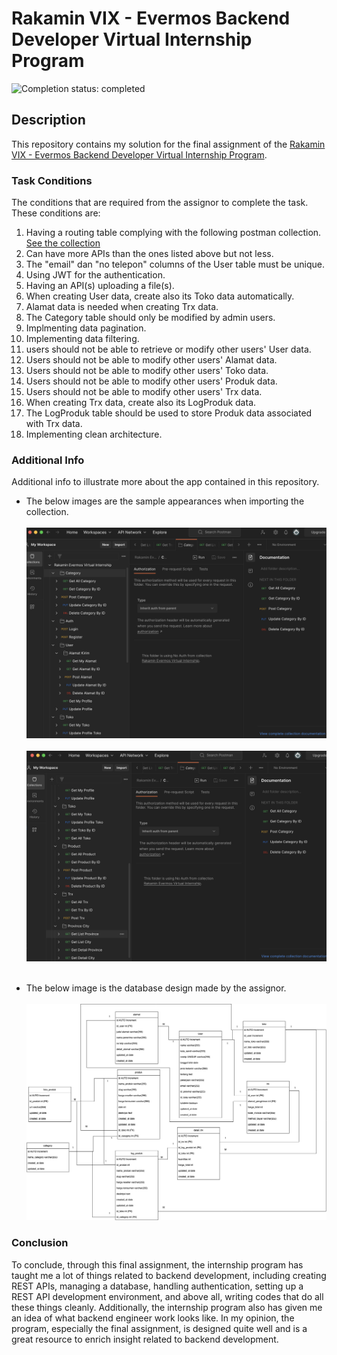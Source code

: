 # Rakamin VIX - Evermos Backend Developer Virtual Internship Program

![Completion status: completed](https://img.shields.io/badge/COMPLETION%20STATUS-COMPLETED-success?style=for-the-badge)


## Description

This repository contains my solution for the final assignment of the [Rakamin VIX - Evermos Backend Developer Virtual Internship Program](https://www.rakamin.com/virtual-internship-experience/back-end-developer-evermos).

### Task Conditions

The conditions that are required from the assignor to complete the task. These conditions are: 
1. Having a routing table complying with the following postman collection. [See the collection](https://github.com/lareza-farhan-wanaghi/rakamin-vix-evermos-backend-developer/blob/master/Rakamin%20Evermos%20Virtual%20Internship.postman_collection.json)
2. Can have more APIs than the ones listed above but not less.
3. The "email" dan "no telepon" columns of the User table must be unique.
4. Using JWT for the authentication.
5. Having an API(s) uploading a file(s).
6. When creating User data, create also its Toko data automatically.
7. Alamat data is needed when creating Trx data.
8. The Category table should only be modified by admin users.
9. Implmenting data pagination.
10. Implementing data filtering.
11. users should not be able to retrieve or modify other users' User data.
12. Users should not be able to modify other users' Alamat data.
13. Users should not be able to modify other users' Toko data.
14. Users should not be able to modify other users' Produk data.
15. Users should not be able to modify other users' Trx data.
16. When creating Trx data, create also its LogProduk data.
17. The LogProduk table should be used to store Produk data associated with Trx data.
18. Implementing clean architecture.

### Additional Info

Additional info to illustrate more about the app contained in this repository.

- The below images are the sample appearances when importing the collection.
<br><br>
![renamer3](postman-1.png)
<br><br>
![renamer3](postman-2.png)
<br><br>

- The below image is the database design made by the assignor.
<br><br>
![renamer3](database-design.jpg)

### Conclusion
To conclude, through this final assignment, the internship program has taught me a lot of things related to backend development, including creating REST APIs, managing a database, handling authentication, setting up a REST API development environment, and above all, writing codes that do all these things cleanly. Additionally, the internship program also has given me an idea of what backend engineer work looks like. In my opinion, the program, especially the final assignment, is designed quite well and is a great resource to enrich insight related to backend development. 